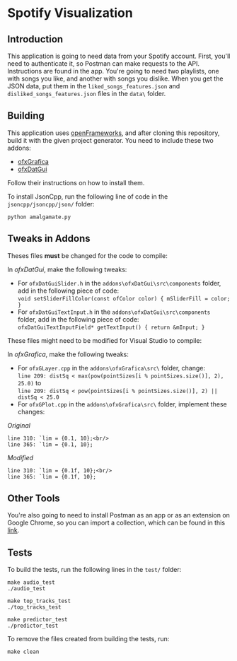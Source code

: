 # Spotify Visualization
## Introduction
This application is going to need data from your Spotify account. First, you'll
need to authenticate it, so Postman can make requests to the API. Instructions
are found in the app. You're going to need two playlists, one with songs you like, and
another with songs you dislike. When you get the JSON data, put them in the
`liked_songs_features.json` and `disliked_songs_features.json` files in the `data\`
folder.

## Building
This application uses [openFrameworks](http://openframeworks.cc/download/), and
after cloning this repository, build it with the given project generator. You need to
include these two addons:<br/>
* [ofxGrafica](https://github.com/jagracar/ofxGrafica)
* [ofxDatGui](https://github.com/braitsch/ofxDatGui)<br/>

Follow their instructions on how to install them.<br/>

To install JsonCpp, run the following line of code in the `jsoncpp/jsoncpp/json/`
folder:<br/>
```
python amalgamate.py
```

## Tweaks in Addons
Theses files **must** be changed for the code to compile:<br/>

In *ofxDatGui*, make the following tweaks:<br/>
* For `ofxDatGuiSlider.h` in the `addons\ofxDatGui\src\components` folder, add in the
following piece of code:<br/>
`void setSliderFillColor(const ofColor color) {
	mSliderFill = color;
}
`<br/>
* For `ofxDatGuiTextInput.h` in the `addons\ofxDatGui\src\components` folder, add in the
following piece of code:<br/>
`ofxDatGuiTextInputField* getTextInput() {
	return &mInput;
}
`<br/>

These files might need to be modified for Visual Studio to compile:<br/>

In *ofxGrafica*, make the following tweaks:<br/>
* For `ofxGLayer.cpp` in the `addons\ofxGrafica\src\` folder, change:<br/>
`line 209: distSq < max(pow(pointSizes[i % pointSizes.size()], 2), 25.0)` to <br/>
`line 209: distSq < pow(pointSizes[i % pointSizes.size()], 2) || distSq < 25.0`
* For `ofxGPlot.cpp` in the `addons\ofxGrafica\src\` folder, implement these changes:<br/>

*Original*
```
line 310: `lim = {0.1, 10};<br/>
line 365: `lim = {0.1, 10};
```
*Modified*
```
line 310: `lim = {0.1f, 10};<br/>
line 365: `lim = {0.1f, 10};
```

## Other Tools
You're also going to need to install Postman as an app or as an extension on Google
Chrome, so you can import a collection, which can be found in this [link](https://www.getpostman.com/collections/47dc5dade17a715c89b2).


## Tests
To build the tests, run the following lines in the `test/` folder:<br/>
```
make audio_test
./audio_test
```
```
make top_tracks_test
./top_tracks_test
```
```
make predictor_test
./predictor_test
```

To remove the files created from building the tests, run:<br/>
```
make clean
```
